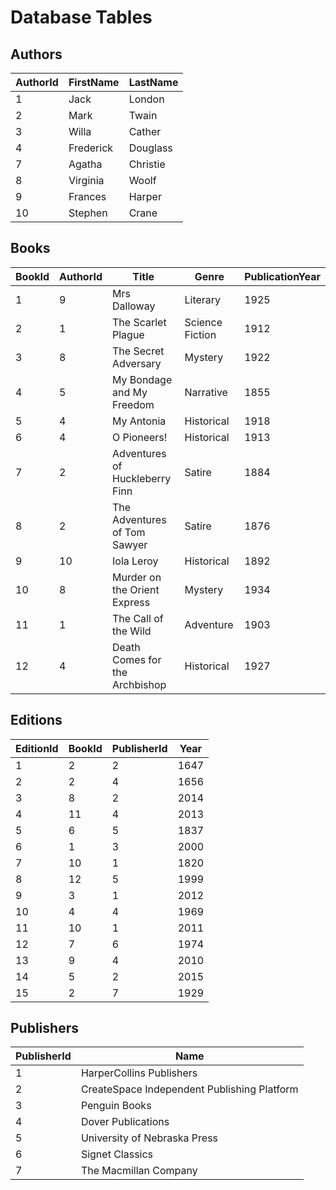 # Database Tables 
 
## Authors  
 
| AuthorId | FirstName  | LastName  |  
|----------|------------|-----------|  
| 1        | Jack       | London    |  
| 2        | Mark       | Twain     |  
| 3        | Willa      | Cather    |   
| 4        | Frederick  | Douglass  |  
| 7        | Agatha     | Christie  |  
| 8        | Virginia   | Woolf     |  
| 9        | Frances    | Harper    |  
| 10       | Stephen    | Crane     |  
 
## Books  
 
| BookId | AuthorId | Title                           | Genre            | PublicationYear |  
|--------|----------|---------------------------------|------------------|-----------------|  
| 1      | 9        | Mrs Dalloway                   | Literary         | 1925            |  
| 2      | 1        | The Scarlet Plague              | Science Fiction  | 1912            |  
| 3      | 8        | The Secret Adversary            | Mystery          | 1922            |  
| 4      | 5        | My Bondage and My Freedom       | Narrative        | 1855            |  
| 5      | 4        | My Antonia                      | Historical       | 1918            |  
| 6      | 4        | O Pioneers!                     | Historical       | 1913            |  
| 7      | 2        | Adventures of Huckleberry Finn  | Satire           | 1884            |  
| 8      | 2        | The Adventures of Tom Sawyer    | Satire           | 1876            |  
| 9      | 10       | Iola Leroy                      | Historical       | 1892            |  
| 10     | 8        | Murder on the Orient Express    | Mystery          | 1934            |  
| 11     | 1        | The Call of the Wild            | Adventure        | 1903            |  
| 12     | 4        | Death Comes for the Archbishop  | Historical       | 1927            |  
     
## Editions 
 
| EditionId | BookId | PublisherId | Year |  
|----------|------------|-----------| --------- | 
| 1         | 2 | 2 | 1647 |  
| 2         | 2 | 4 | 1656 |  
| 3         | 8  | 2 | 2014| 
| 4         | 11 | 4 |  2013 | 
| 5         | 6  | 5 | 1837 | 
| 6         | 1 | 3 | 2000 | 
| 7         | 10 | 1 | 1820 | 
| 8         | 12 | 5 | 1999 | 
| 9         | 3 | 1 |  2012 | 
| 10       | 4 | 4 | 1969 | 
| 11       | 10 | 1 | 2011 | 
| 12       | 7  | 6 | 1974 | 
| 13       | 9  | 4 | 2010 | 
| 14       | 5  | 2 | 2015 | 
| 15       | 2 | 7 | 1929 | 
 
## Publishers 
 
| PublisherId | Name | 
|----------|------------| 
| 1        | HarperCollins Publishers | 
| 2        | CreateSpace Independent Publishing Platform |  
| 3        | Penguin Books | 
| 4        | Dover Publications|   
| 5        | University of Nebraska Press|   
| 6        | Signet Classics |   
| 7        | The Macmillan Company |  
 